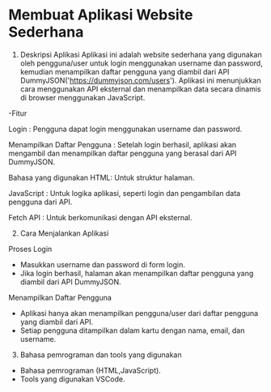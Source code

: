 # Membuat Aplikasi Website Sederhana

1. Deskripsi Aplikasi
Aplikasi ini adalah website sederhana yang digunakan oleh pengguna/user untuk login menggunakan username dan password, kemudian menampilkan daftar pengguna yang diambil dari API DummyJSON('https://dummyjson.com/users'). Aplikasi ini menunjukkan cara menggunakan API eksternal dan menampilkan data secara dinamis di browser menggunakan JavaScript.

-Fitur

Login		: Pengguna dapat login menggunakan username dan password.

Menampilkan Daftar Pengguna : Setelah login berhasil, aplikasi akan mengambil dan menampilkan daftar pengguna yang berasal dari API DummyJSON.

Bahasa yang digunakan HTML: Untuk struktur halaman.

JavaScript	: Untuk logika aplikasi, seperti login dan pengambilan data pengguna dari API.

Fetch API	: Untuk berkomunikasi dengan API eksternal.

2. Cara Menjalankan Aplikasi

Proses Login
- Masukkan username dan password di form login.
- Jika login berhasil, halaman akan menampilkan daftar pengguna yang diambil dari API DummyJSON.

Menampilkan Daftar Pengguna
- Aplikasi hanya akan menampilkan pengguna/user dari daftar pengguna yang diambil dari API.
- Setiap pengguna ditampilkan dalam kartu dengan nama, email, dan username.

3. Bahasa pemrograman dan tools yang digunakan
- Bahasa pemrograman (HTML,JavaScript).
- Tools yang digunakan VSCode.
